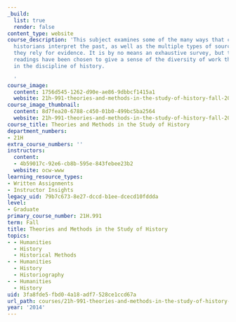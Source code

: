 ```yaml
---
_build:
  list: true
  render: false
content_type: website
course_description: 'This subject examines some of the many ways that contemporary
  historians interpret the past, as well as the multiple types of sources on which
  they rely for evidence. It is by no means an exhaustive survey, but the topics and
  readings have been chosen to give a sense of the diversity of work that is encompassed
  in the discipline of history.

  '
course_image:
  content: 1756d545-1262-d90e-ae86-9dbbcf1415a1
  website: 21h-991-theories-and-methods-in-the-study-of-history-fall-2014
course_image_thumbnail:
  content: 8d7fea20-6788-c450-01b0-499bc5ba2564
  website: 21h-991-theories-and-methods-in-the-study-of-history-fall-2014
course_title: Theories and Methods in the Study of History
department_numbers:
- 21H
extra_course_numbers: ''
instructors:
  content:
  - 4b59017c-92e6-cb8b-595e-843febee23b2
  website: ocw-www
learning_resource_types:
- Written Assignments
- Instructor Insights
legacy_uid: 79b7c673-8e27-dccd-b1ee-dcecd10fddda
level:
- Graduate
primary_course_number: 21H.991
term: Fall
title: Theories and Methods in the Study of History
topics:
- - Humanities
  - History
  - Historical Methods
- - Humanities
  - History
  - Historiography
- - Humanities
  - History
uid: 3fa8fde5-fbd0-4a18-adf7-528ce1ccd67a
url_path: courses/21h-991-theories-and-methods-in-the-study-of-history-fall-2014
year: '2014'
---
```

